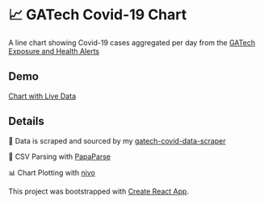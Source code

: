 # 📈 GATech Covid-19 Chart
A line chart showing Covid-19 cases aggregated per day from the [GATech Exposure and Health Alerts](https://health.gatech.edu/coronavirus/health-alerts)

## Demo
[Chart with Live Data](https://davidgamero.github.io/gatech-covid-chart/)

## Details
💾 Data is scraped and sourced by my [gatech-covid-data-scraper](https://github.com/davidgamero/gatech-covid-data-scraper)

📂 CSV Parsing with [PapaParse](https://www.papaparse.com/)

📊 Chart Plotting with [nivo](https://nivo.rocks/)

This project was bootstrapped with [Create React App](https://github.com/facebook/create-react-app).

